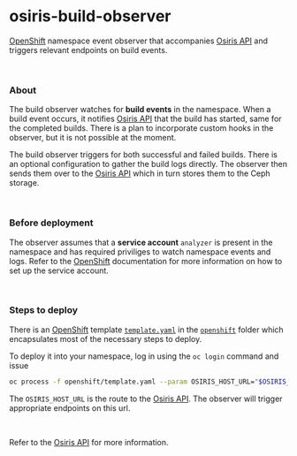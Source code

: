 # osiris-build-observer

[OpenShift] namespace event observer that accompanies [Osiris API] and triggers relevant endpoints on build events.

<br>

### About

The build observer watches for **build events** in the namespace. When a build event occurs, it notifies [Osiris API] that the build has started, same for the completed builds. There is a plan to incorporate custom hooks in the observer, but it is not possible at the moment.

The build observer triggers for both successful and failed builds. There is an optional configuration to gather the build logs directly. The observer then sends them over to the [Osiris API] which in turn stores them to the Ceph storage.

<br>

### Before deployment

The observer assumes that a **service account** `analyzer` is present in the namespace and has required priviliges to watch namespace events and logs. Refer to the [OpenShift] documentation for more information on how to set up the service account.

<br>

### Steps to deploy

There is an [OpenShift] template [`template.yaml`](/openshift/template.yaml) in the [`openshift`](/openshift/) folder which encapsulates most of the necessary steps to deploy.

To deploy it into your namespace, log in using the `oc login` command and issue

```bash
oc process -f openshift/template.yaml --param OSIRIS_HOST_URL="$OSIRIS_HOST_URL" | oc replace -f -
```

The `OSIRIS_HOST_URL` is the route to the [Osiris API]. The observer will trigger appropriate endpoints on this url.

<br>


Refer to the [Osiris API] for more information.

[OpenShift]: https://www.openshift.com/
[Osiris API]: https://github.com/thoth-station/osiris
